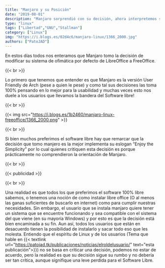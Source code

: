 ```yaml
---
title: "Manjaro y su Posición"
date: "2019-08-01"
description: "Manjaro sorprendió con su decisión, ahora interpretemos su objetivo..."
type: "linux"
tags: ["Libertad","GNU","Stallman"]
category: ["Linux"]
img: "https://i.blogs.es/02d4c6/manjaro-linux/1366_2000.jpg"
authors: ["PatoJAD"]
---
```


En estos días todos nos enteramos que Manjaro tomo la decisión de modificar su sistema de ofimática por defecto de LibreOffice a FreeOffice.

{{< br >}}

Lo primero que tenemos que entender es que Manjaro es la versión User Friendly de Arch (pese a quien le pese) y como tal sus decisiones las toma 100% pensando en lo mejor para la usabilidad y muchas veces esto nos duele a los usuarios que llevamos la bandera del Software libre!

{{< br >}}

{{< img src="https://i.blogs.es/1b2460/manjaro-linux-freeoffice/1366_2000.png" >}}

{{< br >}}

Si bien muchos preferimos el software libre hay que remarcar que la decisión que tomo manjero es la mejor implementa su eslogan “Enjoy the Simplicity” por lo cual quienes critiquen esta decisión es porque prácticamente no comprendieron la orientación de Manjaro.

{{< br >}}

{{< publicidad >}}

{{< br >}}

Una realidad es que todos los que preferimos el software 100% libre sabemos, o tenemos una noción de como instalar libre office (O al menos las ganas suficientes de buscarlo en internet) como para cumplir nuestras necesidades. Sin embargo, el usuario que se instala manjaro quiere tener un sistema que se encuentre funcionando y sea compatible con el sistema del que viene (en su mayoría Windows) y por esto es que la decisión está bien encaminada a su fin. Aun así, todos los usuarios que están en desacuerdo tienen la posibilidad de instalarlo y sacar todo eso que les molesta. Entiendo que el espíritu de Linux y de los usuarios (Tema que hable en {{< textlink url="https://patojad.tk/publicaciones/noticias/elroldelusuario/" text="esta publicación">}}) no se basa en criticar una decisión, podemos no estar de acuerdo, pero la realidad es que su decisión sigue su rumbo y no debería ser tan crítica, aunque signifique una leve perdida para el Software Libre.
